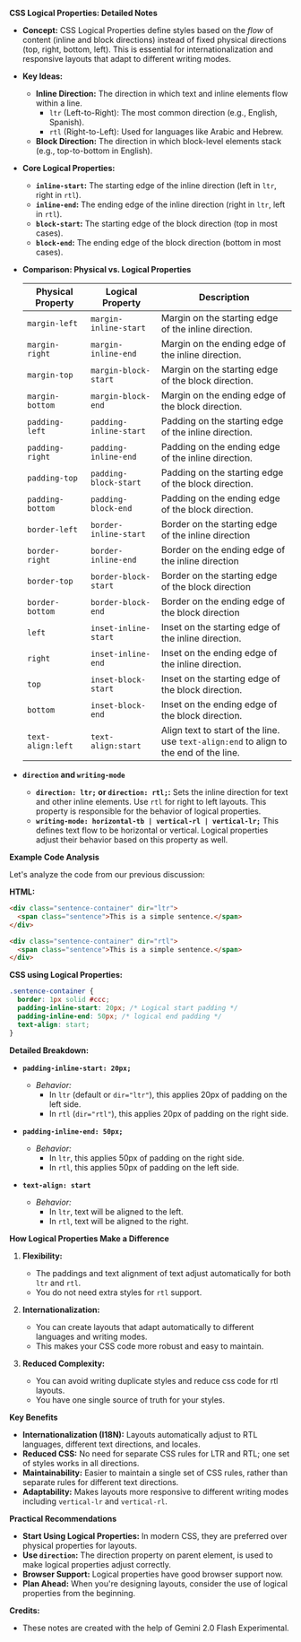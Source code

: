 **CSS Logical Properties: Detailed Notes**

- **Concept:** CSS Logical Properties define styles based on the _flow_ of content (inline and block directions) instead of fixed physical directions (top, right, bottom, left). This is essential for internationalization and responsive layouts that adapt to different writing modes.

- **Key Ideas:**

  - **Inline Direction:** The direction in which text and inline elements flow within a line.
    - `ltr` (Left-to-Right): The most common direction (e.g., English, Spanish).
    - `rtl` (Right-to-Left): Used for languages like Arabic and Hebrew.
  - **Block Direction:** The direction in which block-level elements stack (e.g., top-to-bottom in English).

- **Core Logical Properties:**

  - **`inline-start`:** The starting edge of the inline direction (left in `ltr`, right in `rtl`).
  - **`inline-end`:** The ending edge of the inline direction (right in `ltr`, left in `rtl`).
  - **`block-start`:** The starting edge of the block direction (top in most cases).
  - **`block-end`:** The ending edge of the block direction (bottom in most cases).

- **Comparison: Physical vs. Logical Properties**

  | Physical Property | Logical Property       | Description                                                                            |
  | ----------------- | ---------------------- | -------------------------------------------------------------------------------------- |
  | `margin-left`     | `margin-inline-start`  | Margin on the starting edge of the inline direction.                                   |
  | `margin-right`    | `margin-inline-end`    | Margin on the ending edge of the inline direction.                                     |
  | `margin-top`      | `margin-block-start`   | Margin on the starting edge of the block direction.                                    |
  | `margin-bottom`   | `margin-block-end`     | Margin on the ending edge of the block direction.                                      |
  | `padding-left`    | `padding-inline-start` | Padding on the starting edge of the inline direction.                                  |
  | `padding-right`   | `padding-inline-end`   | Padding on the ending edge of the inline direction.                                    |
  | `padding-top`     | `padding-block-start`  | Padding on the starting edge of the block direction.                                   |
  | `padding-bottom`  | `padding-block-end`    | Padding on the ending edge of the block direction.                                     |
  | `border-left`     | `border-inline-start`  | Border on the starting edge of the inline direction                                    |
  | `border-right`    | `border-inline-end`    | Border on the ending edge of the inline direction                                      |
  | `border-top`      | `border-block-start`   | Border on the starting edge of the block direction                                     |
  | `border-bottom`   | `border-block-end`     | Border on the ending edge of the block direction                                       |
  | `left`            | `inset-inline-start`   | Inset on the starting edge of the inline direction.                                    |
  | `right`           | `inset-inline-end`     | Inset on the ending edge of the inline direction.                                      |
  | `top`             | `inset-block-start`    | Inset on the starting edge of the block direction.                                     |
  | `bottom`          | `inset-block-end`      | Inset on the ending edge of the block direction.                                       |
  | `text-align:left` | `text-align:start`     | Align text to start of the line. use `text-align:end` to align to the end of the line. |

- **`direction` and `writing-mode`**
  - **`direction: ltr;` or `direction: rtl;`:** Sets the inline direction for text and other inline elements. Use `rtl` for right to left layouts. This property is responsible for the behavior of logical properties.
  - **`writing-mode: horizontal-tb | vertical-rl | vertical-lr;`** This defines text flow to be horizontal or vertical. Logical properties adjust their behavior based on this property as well.

**Example Code Analysis**

Let's analyze the code from our previous discussion:

**HTML:**

```html
<div class="sentence-container" dir="ltr">
  <span class="sentence">This is a simple sentence.</span>
</div>
```

```html
<div class="sentence-container" dir="rtl">
  <span class="sentence">This is a simple sentence.</span>
</div>
```

**CSS using Logical Properties:**

```css
.sentence-container {
  border: 1px solid #ccc;
  padding-inline-start: 20px; /* Logical start padding */
  padding-inline-end: 50px; /* logical end padding */
  text-align: start;
}
```

**Detailed Breakdown:**

- **`padding-inline-start: 20px;`**

  - _Behavior:_
    - In `ltr` (default or `dir="ltr"`), this applies 20px of padding on the left side.
    - In `rtl` (`dir="rtl"`), this applies 20px of padding on the right side.

- **`padding-inline-end: 50px;`**

  - _Behavior:_
    - In `ltr`, this applies 50px of padding on the right side.
    - In `rtl`, this applies 50px of padding on the left side.

- **`text-align: start`**
  - _Behavior:_
    - In `ltr`, text will be aligned to the left.
    - In `rtl`, text will be aligned to the right.

**How Logical Properties Make a Difference**

1.  **Flexibility:**

    - The paddings and text alignment of text adjust automatically for both `ltr` and `rtl`.
    - You do not need extra styles for `rtl` support.

2.  **Internationalization:**
    - You can create layouts that adapt automatically to different languages and writing modes.
    - This makes your CSS code more robust and easy to maintain.
3.  **Reduced Complexity:**
    - You can avoid writing duplicate styles and reduce css code for rtl layouts.
    - You have one single source of truth for your styles.

**Key Benefits**

- **Internationalization (I18N):** Layouts automatically adjust to RTL languages, different text directions, and locales.
- **Reduced CSS:** No need for separate CSS rules for LTR and RTL; one set of styles works in all directions.
- **Maintainability:** Easier to maintain a single set of CSS rules, rather than separate rules for different text directions.
- **Adaptability:** Makes layouts more responsive to different writing modes including `vertical-lr` and `vertical-rl`.

**Practical Recommendations**

- **Start Using Logical Properties:** In modern CSS, they are preferred over physical properties for layouts.
- **Use `direction`:** The direction property on parent element, is used to make logical properties adjust correctly.
- **Browser Support:** Logical properties have good browser support now.
- **Plan Ahead:** When you're designing layouts, consider the use of logical properties from the beginning.


**Credits:**

- These notes are created with the help of Gemini 2.0 Flash Experimental.